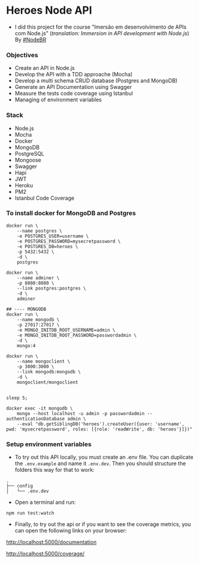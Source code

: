# Heroes Node API
- I did this project for the course "Imersão em desenvolvimento de APIs com Node.js" (*translation: Immersion in API development with Node.js*) By [#NodeBR](https://erickwendel.teachable.com/p/node-js-para-iniciantes-nodebr)

### Objectives
- Create an API in Node.js
- Develop the API with a TDD approache (Mocha)
- Develop a multi schema CRUD database (Postgres and MongoDB)
- Generate an API Documentation using Swagger
- Measure the tests code coverage using Istanbul
- Managing of environment variables

### Stack
- Node.js
- Mocha
- Docker
- MongoDB
- PostgreSQL
- Mongoose
- Swagger
- Hapi
- JWT
- Heroku
- PM2
- Istanbul Code Coverage

### To install docker for MongoDB and Postgres

```shell
docker run \
    --name postgres \
    -e POSTGRES_USER=username \
    -e POSTGRES_PASSWORD=mysecretpassword \
    -e POSTGRES_DB=heroes \
    -p 5432:5432 \
    -d \
    postgres

docker run \
    --name adminer \
    -p 8080:8080 \
    --link postgres:postgres \
    -d \
    adminer

## ---- MONGODB
docker run \
    --name mongodb \
    -p 27017:27017 \
    -e MONGO_INITDB_ROOT_USERNAME=admin \
    -e MONGO_INITDB_ROOT_PASSWORD=passwordadmin \
    -d \
    mongo:4

docker run \
    --name mongoclient \
    -p 3000:3000 \
    --link mongodb:mongodb \
    -d \
    mongoclient/mongoclient


sleep 5;

docker exec -it mongodb \
    mongo --host localhost -u admin -p passwordadmin --authenticationDatabase admin \
    --eval "db.getSiblingDB('heroes').createUser({user: 'username', pwd: 'mysecretpassword', roles: [{role: 'readWrite', db: 'heroes'}]})"
```

### Setup environment variables

- To try out this API locally, you must create an .env file. You can duplicate the ```.env.example``` and name it ```.env.dev```. Then you should structure the folders this way for that to work:

```text
.
├── config
│   └── .env.dev
```

- Open a terminal and run:

```shell
npm run test:watch
``` 

- Finally, to try out the api or if you want to see the coverage metrics, you can open the following links on your browser:

[http://localhost:5000/documentation](http://localhost:5000/documentation)

[http://localhost:5000/coverage/](http://localhost:5000/coverage/)
